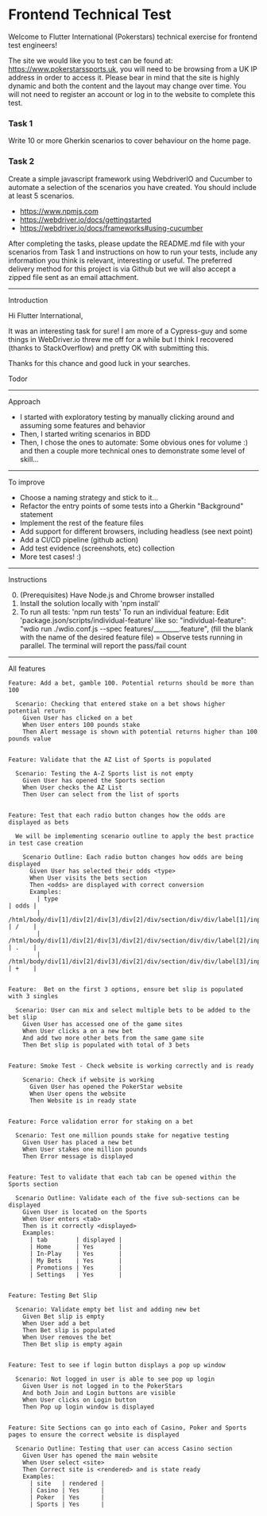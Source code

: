 # Frontend Technical Test

Welcome to Flutter International (Pokerstars) technical exercise for frontend test engineers!

The site we would like you to test can be found at: https://www.pokerstarssports.uk, you will need to be browsing from a UK IP address in order to access it. Please bear in mind that the site is highly dynamic and both the content and the layout may change over time. You will not need to register an account or log in to the website to complete this test.

### Task 1
Write 10 or more Gherkin scenarios to cover behaviour on the home page.

### Task 2
Create a simple javascript framework using WebdriverIO and Cucumber to automate a selection of the scenarios you have created. You should include at least 5 scenarios.
- https://www.npmjs.com
- https://webdriver.io/docs/gettingstarted
- https://webdriver.io/docs/frameworks#using-cucumber

After completing the tasks, please update the README.md file with your scenarios from Task 1 and instructions on how to run your tests, include any information you think is relevant, interesting or useful. The preferred delivery method for this project is via Github but we will also accept a zipped file sent as an email attachment.

************
Introduction

Hi Flutter International,

It was an interesting task for sure!
I am more of a Cypress-guy and some things in WebDriver.io threw me off for a while 
but I think I recovered (thanks to StackOverflow) and pretty OK with submitting this.

Thanks for this chance and good luck in your searches.

Todor

********
Approach

- I started with exploratory testing by manually clicking around and assuming some 
  features and behavior
- Then, I started writing scenarios in BDD
- Then, I chose the ones to automate: Some obvious ones for volume :) and then 
a couple more technical ones to demonstrate some level of skill...

**********
To improve

- Choose a naming strategy and stick to it...
- Refactor the entry points of some tests into a Gherkin "Background" statement
- Implement the rest of the feature files
- Add support for different browsers, including headless (see next point)
- Add a CI/CD pipeline (github action)
- Add test evidence (screenshots, etc) collection
- More test cases! :)

************
Instructions

0. (Prerequisites) Have Node.js and Chrome browser installed
1. Install the solution locally with 'npm install'
2. To run all tests: 'npm run tests'
   To run an individual feature: Edit 'package.json/scripts/individual-feature' like so:
   "individual-feature": "wdio run ./wdio.conf.js --spec features/________.feature",
   (fill the blank with the name of the desired feature file)
= Observe tests running in parallel. The terminal will report the pass/fail count

************
All features

    Feature: Add a bet, gamble 100. Potential returns should be more than 100
    
      Scenario: Checking that entered stake on a bet shows higher potential return
        Given User has clicked on a bet
        When User enters 100 pounds stake
        Then Alert message is shown with potential returns higher than 100 pounds value


    Feature: Validate that the AZ List of Sports is populated
    
      Scenario: Testing the A-Z Sports list is not empty
        Given User has opened the Sports section
        When User checks the AZ List
        Then User can select from the list of sports


    Feature: Test that each radio button changes how the odds are displayed as bets
    
      We will be implementing scenario outline to apply the best practice in test case creation

        Scenario Outline: Each radio button changes how odds are being displayed
          Given User has selected their odds <type>
          When User visits the bets section
          Then <odds> are displayed with correct conversion
          Examples:
            | type                                                                      | odds |
            | /html/body/div[1]/div[2]/div[3]/div[2]/div/section/div/div/label[1]/input | /    |
            | /html/body/div[1]/div[2]/div[3]/div[2]/div/section/div/div/label[2]/input | .    |
            | /html/body/div[1]/div[2]/div[3]/div[2]/div/section/div/div/label[3]/input | +    |


    Feature:  Bet on the first 3 options, ensure bet slip is populated with 3 singles
    
      Scenario: User can mix and select multiple bets to be added to the bet slip
        Given User has accessed one of the game sites
        When User clicks a on a new bet
        And add two more other bets from the same game site
        Then Bet slip is populated with total of 3 bets


    Feature: Smoke Test - Check website is working correctly and is ready
    
        Scenario: Check if website is working
          Given User has opened the PokerStar website
          When User opens the website
          Then Website is in ready state


    Feature: Force validation error for staking on a bet
    
      Scenario: Test one million pounds stake for negative testing
        Given User has placed a new bet
        When User stakes one million pounds
        Then Error message is displayed


    Feature: Test to validate that each tab can be opened within the Sports section
    
      Scenario Outline: Validate each of the five sub-sections can be displayed
        Given User is located on the Sports
        When User enters <tab>
        Then is it correctly <displayed>
        Examples:
          | tab        | displayed |
          | Home       | Yes       |
          | In-Play    | Yes       |
          | My Bets    | Yes       |
          | Promotions | Yes       |
          | Settings   | Yes       |


    Feature: Testing Bet Slip
    
      Scenario: Validate empty bet list and adding new bet
        Given Bet slip is empty
        When User add a bet
        Then Bet slip is populated
        When User removes the bet
        Then Bet slip is empty again


    Feature: Test to see if login button displays a pop up window

      Scenario: Not logged in user is able to see pop up login
        Given User is not logged in to the PokerStars
        And both Join and Login buttons are visible
        When User clicks on Login button
        Then Pop up login window is displayed


    Feature: Site Sections can go into each of Casino, Poker and Sports pages to ensure the correct website is displayed

      Scenario Outline: Testing that user can access Casino section
        Given User has opened the main website
        When User select <site>
        Then Correct site is <rendered> and is state ready
        Examples:
          | site   | rendered |
          | Casino | Yes      |
          | Poker  | Yes      |
          | Sports | Yes      |
